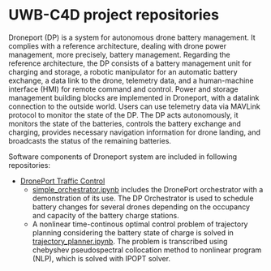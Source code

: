 # UWB-C4D project repositories

Droneport (DP) is a system for autonomous drone battery management. It complies with a reference architecture, dealing with drone power management, more precisely, battery management. Regarding the reference architecture, the DP consists of a battery management unit for charging and storage, a robotic manipulator for an automatic battery exchange, a data link to the drone, telemetry data, and a human-machine interface (HMI) for remote command and control. Power and storage management building blocks are implemented in Droneport, with a datalink connection to the outside world. Users can use telemetry data via MAVLink protocol to monitor the state of the DP. The DP acts autonomously, it monitors the state of the batteries, controls the battery exchange and charging, provides necessary navigation information for drone landing, and broadcasts the status of the remaining batteries. 

Software components of Droneport system are included in following repositories:
- [DronePort Traffic Control](https://github.com/UWB-C4D/droneport_traffic_control)
  - [simple_orchestrator.ipynb](https://github.com/UWB-C4D/droneport_traffic_control/blob/main/simple_orchestrator.ipynb) includes the DronePort orchestrator with a demonstration of its use. The DP Orchestrator is used to schedule battery changes for several drones depending on the occupancy and capacity of the battery charge stations.
  - A nonlinear time-continous optimal control problem of trajectory planning considering the battery state of charge is solved in [trajectory_planner.ipynb](https://github.com/UWB-C4D/droneport_traffic_control/blob/main/trajectory_planner.ipynb). The problem is transcribed using chebyshev pseudospectral collocation method to nonlinear program (NLP), which is solved with IPOPT solver.



